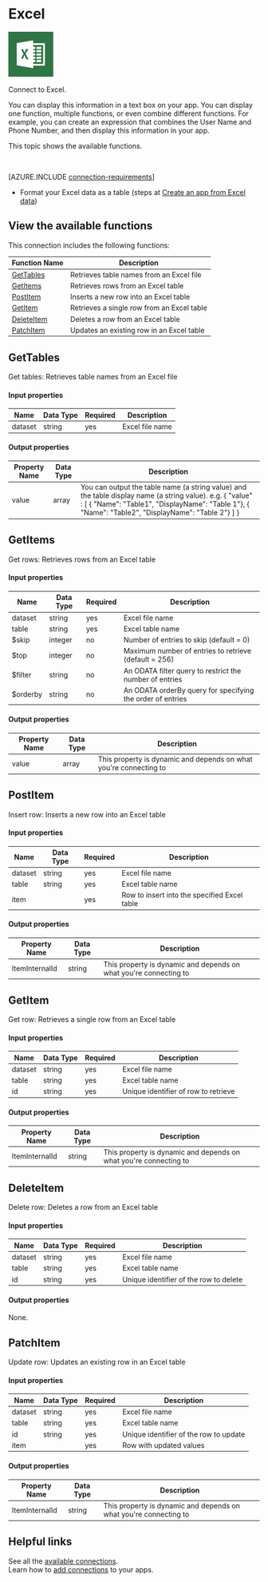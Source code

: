 <properties
	pageTitle="Overview of the Excel connection | Microsoft PowerApps"
	description="See the available Excel functions, responses, and examples"
	services=""
	suite="powerapps"
	documentationCenter="na"
	authors="MandiOhlinger"
	manager="erikre"
	editor=""
	tags=""/>

<tags
   ms.service="powerapps"
   ms.devlang="na"
   ms.topic="article"
   ms.tgt_pltfrm="na"
   ms.workload="na"
   ms.date="05/03/2016"
   ms.author="mandia"/>

#  Excel

![Excel](./media/connection-excel/excelicon.png)

Connect to Excel. 

You can display this information in a text box on your app. You can display one function, multiple functions, or even combine different functions. For example, you can create an expression that combines the User Name and Phone Number, and then display this information in your app.

This topic shows the available functions.

&nbsp;

[AZURE.INCLUDE [connection-requirements](../../includes/connection-requirements.md)]
- Format your Excel data as a table (steps at [Create an app from Excel data](../get-started-create-from-data.md))

## View the available functions

This connection includes the following functions:

| Function Name |  Description |
| --- | --- |
|[GetTables](connection-excel.md#gettables) | Retrieves table names from an Excel file  |
|[GetItems](connection-excel.md#getitems) | Retrieves rows from an Excel table |
|[PostItem](connection-excel.md#postitem) | Inserts a new row into an Excel table |
|[GetItem](connection-excel.md#getitem) | Retrieves a single row from an Excel table |
|[DeleteItem](connection-excel.md#deleteitem) | Deletes a row from an Excel table  |
|[PatchItem](connection-excel.md#patchitem) | Updates an existing row in an Excel table |



## GetTables
Get tables: Retrieves table names from an Excel file 

#### Input properties

| Name| Data Type|Required|Description|
| ---|---|---|---|
|dataset|string|yes|Excel file name|

#### Output properties

| Property Name | Data Type | Description |
|---|---|---|
|value|array|You can output the table name (a string value) and the table display name (a string value). e.g. { "value" : [ { "Name": "Table1", "DisplayName": "Table 1"}, { "Name": "Table2", "DisplayName": "Table 2"} ] }  |


## GetItems
Get rows: Retrieves rows from an Excel table 

#### Input properties

| Name| Data Type|Required|Description|
| ---|---|---|---|
|dataset|string|yes|Excel file name|
|table|string|yes|Excel table name|
|$skip|integer|no|Number of entries to skip (default = 0)|
|$top|integer|no|Maximum number of entries to retrieve (default = 256)|
|$filter|string|no|An ODATA filter query to restrict the number of entries|
|$orderby|string|no|An ODATA orderBy query for specifying the order of entries|

#### Output properties

| Property Name | Data Type | Description |
|---|---|---|
|value|array|This property is dynamic and depends on what you're connecting to |



## PostItem
Insert row: Inserts a new row into an Excel table 

#### Input properties

| Name| Data Type|Required|Description|
| ---|---|---|---|
|dataset|string|yes|Excel file name|
|table|string|yes|Excel table name|
|item| |yes|Row to insert into the specified Excel table|

#### Output properties

| Property Name | Data Type | Description |
|---|---|---|
|ItemInternalId|string| This property is dynamic and depends on what you're connecting to|



## GetItem
Get row: Retrieves a single row from an Excel table 

#### Input properties

| Name| Data Type|Required|Description|
| ---|---|---|---|
|dataset|string|yes|Excel file name|
|table|string|yes|Excel table name|
|id|string|yes|Unique identifier of row to retrieve|


#### Output properties

| Property Name | Data Type | Description |
|---|---|---|
|ItemInternalId|string| This property is dynamic and depends on what you're connecting to|



## DeleteItem
Delete row: Deletes a row from an Excel table 

#### Input properties

| Name| Data Type|Required|Description|
| ---|---|---|---|
|dataset|string|yes|Excel file name|
|table|string|yes|Excel table name|
|id|string|yes|Unique identifier of the row to delete|

#### Output properties
None.



## PatchItem
Update row: Updates an existing row in an Excel table 

#### Input properties

| Name| Data Type|Required|Description|
| ---|---|---|---|
|dataset|string|yes|Excel file name|
|table|string|yes|Excel table name|
|id|string|yes|Unique identifier of the row to update|
|item| |yes|Row with updated values|


#### Output properties

| Property Name | Data Type | Description |
|---|---|---|
|ItemInternalId|string|This property is dynamic and depends on what you're connecting to |



## Helpful links

See all the [available connections](../connections-list.md).  
Learn how to [add connections](../add-manage-connections.md) to your apps.
